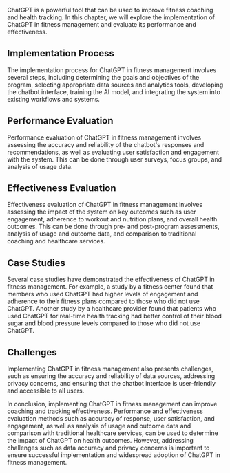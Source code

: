 
ChatGPT is a powerful tool that can be used to improve fitness coaching and health tracking. In this chapter, we will explore the implementation of ChatGPT in fitness management and evaluate its performance and effectiveness.

Implementation Process
----------------------

The implementation process for ChatGPT in fitness management involves several steps, including determining the goals and objectives of the program, selecting appropriate data sources and analytics tools, developing the chatbot interface, training the AI model, and integrating the system into existing workflows and systems.

Performance Evaluation
----------------------

Performance evaluation of ChatGPT in fitness management involves assessing the accuracy and reliability of the chatbot's responses and recommendations, as well as evaluating user satisfaction and engagement with the system. This can be done through user surveys, focus groups, and analysis of usage data.

Effectiveness Evaluation
------------------------

Effectiveness evaluation of ChatGPT in fitness management involves assessing the impact of the system on key outcomes such as user engagement, adherence to workout and nutrition plans, and overall health outcomes. This can be done through pre- and post-program assessments, analysis of usage and outcome data, and comparison to traditional coaching and healthcare services.

Case Studies
------------

Several case studies have demonstrated the effectiveness of ChatGPT in fitness management. For example, a study by a fitness center found that members who used ChatGPT had higher levels of engagement and adherence to their fitness plans compared to those who did not use ChatGPT. Another study by a healthcare provider found that patients who used ChatGPT for real-time health tracking had better control of their blood sugar and blood pressure levels compared to those who did not use ChatGPT.

Challenges
----------

Implementing ChatGPT in fitness management also presents challenges, such as ensuring the accuracy and reliability of data sources, addressing privacy concerns, and ensuring that the chatbot interface is user-friendly and accessible to all users.

In conclusion, implementing ChatGPT in fitness management can improve coaching and tracking effectiveness. Performance and effectiveness evaluation methods such as accuracy of response, user satisfaction, and engagement, as well as analysis of usage and outcome data and comparison with traditional healthcare services, can be used to determine the impact of ChatGPT on health outcomes. However, addressing challenges such as data accuracy and privacy concerns is important to ensure successful implementation and widespread adoption of ChatGPT in fitness management.
